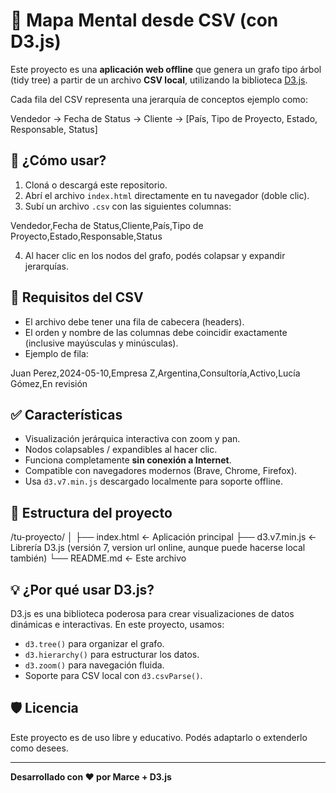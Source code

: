 # 🧠 Mapa Mental desde CSV (con D3.js)

Este proyecto es una **aplicación web offline** que genera un grafo tipo árbol (tidy tree) a partir de un archivo **CSV local**, utilizando la biblioteca [D3.js](https://d3js.org/).

Cada fila del CSV representa una jerarquía de conceptos ejemplo como:

Vendedor → Fecha de Status → Cliente → [País, Tipo de Proyecto, Estado, Responsable, Status]


## 🚀 ¿Cómo usar?

1. Cloná o descargá este repositorio.
2. Abrí el archivo `index.html` directamente en tu navegador (doble clic).
3. Subí un archivo `.csv` con las siguientes columnas:

Vendedor,Fecha de Status,Cliente,País,Tipo de Proyecto,Estado,Responsable,Status


4. Al hacer clic en los nodos del grafo, podés colapsar y expandir jerarquías.

## 📌 Requisitos del CSV

- El archivo debe tener una fila de cabecera (headers).
- El orden y nombre de las columnas debe coincidir exactamente (inclusive mayúsculas y minúsculas).
- Ejemplo de fila:

Juan Perez,2024-05-10,Empresa Z,Argentina,Consultoría,Activo,Lucía Gómez,En revisión


## ✅ Características

- Visualización jerárquica interactiva con zoom y pan.
- Nodos colapsables / expandibles al hacer clic.
- Funciona completamente **sin conexión a Internet**.
- Compatible con navegadores modernos (Brave, Chrome, Firefox).
- Usa `d3.v7.min.js` descargado localmente para soporte offline.

## 📂 Estructura del proyecto

/tu-proyecto/
│
├── index.html ← Aplicación principal
├── d3.v7.min.js ← Librería D3.js (versión 7, version url online, aunque puede hacerse local también)
└── README.md ← Este archivo


## 💡 ¿Por qué usar D3.js?

D3.js es una biblioteca poderosa para crear visualizaciones de datos dinámicas e interactivas. En este proyecto, usamos:

- `d3.tree()` para organizar el grafo.
- `d3.hierarchy()` para estructurar los datos.
- `d3.zoom()` para navegación fluida.
- Soporte para CSV local con `d3.csvParse()`.

## 🛡️ Licencia

Este proyecto es de uso libre y educativo. Podés adaptarlo o extenderlo como desees.

---

**Desarrollado con ❤️ por Marce + D3.js**
